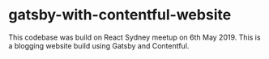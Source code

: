 # gatsby-with-contentful-website
This codebase was build on React Sydney meetup on 6th May 2019. This is a blogging website build using Gatsby and Contentful.
